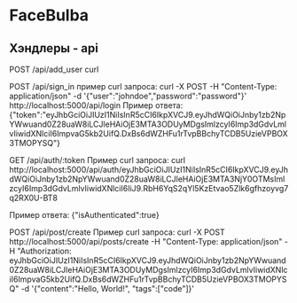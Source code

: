 # FaceBulba

## Хэндлеры - api

POST /api/add_user
curl

POST /api/sign_in
пример curl запроса:
curl -X POST -H "Content-Type: application/json" -d '{"user":"johndoe","password":"password"}' http://localhost:5000/api/login
Пример ответа:
{"token":"eyJhbGciOiJIUzI1NiIsInR5cCI6IkpXVCJ9.eyJhdWQiOiJnby1zb2NpYWwuand0Z28uaW8iLCJleHAiOjE3MTA3ODUyMDgsImlzcyI6Imp3dGdvLmlvIiwidXNlciI6ImpvaG5kb2UifQ.DxBs6dWZHFu1rTvpBBchyTCDB5UzieVPBOX3TMOPYSQ"}

GET /api/auth/:token
Пример curl запроса:
curl http://localhost:5000/api/auth/eyJhbGciOiJIUzI1NiIsInR5cCI6IkpXVCJ9.eyJhdWQiOiJnby1zb2NpYWwuand0Z28uaW8iLCJleHAiOjE3MTA3NjY0OTMsImlzcyI6Imp3dGdvLmlvIiwidXNlciI6IiJ9.RbH6YqS2qYl5KzEtvao5Zlk6gfhzoyvg7q2RX0U-BT8

Пример ответа:
{"isAuthenticated":true}

POST /api/post/create
Пример curl запроса:
curl -X POST http://localhost:5000/api/posts/create -H "Content-Type: application/json" -H "Authorization: eyJhbGciOiJIUzI1NiIsInR5cCI6IkpXVCJ9.eyJhdWQiOiJnby1zb2NpYWwuand0Z28uaW8iLCJleHAiOjE3MTA3ODUyMDgsImlzcyI6Imp3dGdvLmlvIiwidXNlciI6ImpvaG5kb2UifQ.DxBs6dWZHFu1rTvpBBchyTCDB5UzieVPBOX3TMOPYSQ" -d '{"content":"Hello, World!", "tags":["code"]}'
